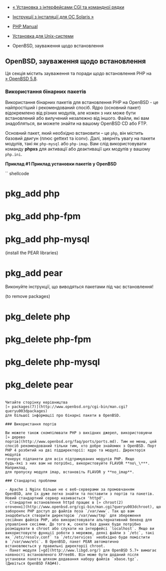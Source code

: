- [« Установка з інтерфейсами CGI та командної
рядки](install.unix.commandline.md)
- [Інструкції з інсталяції для ОС Solaris
»](install.unix.solaris.md)

- [PHP Manual](index.md)
- [Установка для Unix-системи](install.unix.md)
- OpenBSD, зауваження щодо встановлення

## OpenBSD, зауваження щодо встановлення

Ця секція містить зауваження та поради щодо встановлення PHP на
[» OpenBSD 5.8](http://www.openbsd.org/).

### Використання бінарних пакетів

Використання бінарних пакетів для встановлення PHP на OpenBSD - це
найпростіший і рекомендований спосіб. Ядро (основний пакет) відокремлено від
різних модулів, але кожен з них може бути встановлений або вилучений
незалежно від іншого. Файли, які вам знадобляться, ви можете знайти
на вашому OpenBSD CD або FTP.

Основний пакет, який необхідно встановити – це `php`, він містить
базовий двигун (плюс gettext та iconv). Далі, зверніть увагу на
пакети модулів, такі як `php-mysql` або `php-imap`. Вам слід
використовувати команду **phpxs** для активації або деактивації цих
модулів у вашому `php.ini`.

**Приклад #1 Приклад установки пакетів у OpenBSD**

`` shellcode
# pkg_add php
# pkg_add php-fpm
# pkg_add php-mysql
(install the PEAR libraries)
# pkg_add pear

Виконуйте інструкції, що виводяться пакетами під час встановлення!

(to remove packages)
# pkg_delete php
# pkg_delete php-fpm
# pkg_delete php-mysql
# pkg_delete pear
````

Читайте сторінку керівництва
[» packages(7)](http://www.openbsd.org/cgi-bin/man.cgi?queryu003dpackages)
для більшої інформації про бінарні пакети в OpenBSD.

### Використання портів

Ви можете також скомпілювати PHP з вихідних джерел, використовуючи [» дерево
портів](http://www.openbsd.org/faq/ports/ports.md). Тим не менш, цей
спосіб рекомендований тільки тим, хто добре знайомих з OpenBSD. Порт
PHP 4 розбитий на дві піддиректорії: ядро та модулі. Директорія модулів
генерує підпакети для всіх підтримуваних модулів PHP. Якщо
будь-які з них вам не потрібні, використовуйте FLAVOR **no\_\***. Наприклад,
для пропуску модуля imap, встановіть FLAVOR у **no_imap**.

### Стандартні проблеми

- Apache і Nginx більше не є веб-серверами за промовчанням
OpenBSD, але їх дуже легко знайти та поставити з портів та пакетів.
Новий стандартний сервер називається 'httpd'.
- Стандартне встановлення httpd працює в [» chroot(2)
оточенні](http://www.openbsd.org/cgi-bin/man.cgi?queryu003dchroot), що
забороняє PHP доступ до файлів поза `/var/www`. Так що вам
знадобиться створити директорію `/var/www/tmp` для збереження
сесійних файлів PHP, або використовувати альтернативний бекенд для
управління сесіями. До того ж, сокети баз даних буде потрібно
розміщувати в chroot або слухати на інтерфейсі `localhost`. Якщо ви
використовуєте функції роботи з мережею, деякі файли з `/etc`, такі
як `/etc/resolv.conf` та `/etc/services` необхідно буде помістити
в `/var/www/etc`. В OpenBSD, пакет PEAR автоматично
встановлюється у правильні директорії chroot.
- Пакет модуля [»gd](http://www.libgd.org/) для OpenBSD 5.7+ вимагає
наявності встановленого XFree86. Він може бути доданий після
установки пакета шляхом додавання набору файлів `xbase.tgz`.
(Дивіться OpenBSD FAQ#4).

